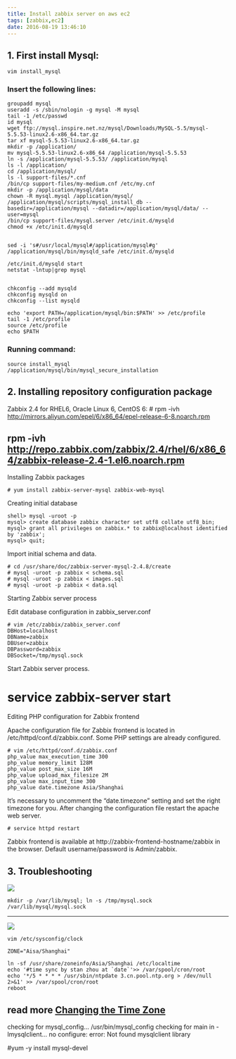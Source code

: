 ```yaml
---
title: Install zabbix server on aws ec2
tags: [zabbix,ec2]
date: 2016-08-19 13:46:10
---
```


## 1. First install Mysql: ##

    vim install_mysql

### Insert the following lines: ###

    groupadd mysql
    useradd -s /sbin/nologin -g mysql -M mysql
    tail -1 /etc/passwd
    id mysql
    wget ftp://mysql.inspire.net.nz/mysql/Downloads/MySQL-5.5/mysql-5.5.53-linux2.6-x86_64.tar.gz    
    tar xf mysql-5.5.53-linux2.6-x86_64.tar.gz
    mkdir -p /application/
    mv mysql-5.5.53-linux2.6-x86_64 /application/mysql-5.5.53
    ln -s /application/mysql-5.5.53/ /application/mysql
    ls -l /application/
    cd /application/mysql/
    ls -l support-files/*.cnf
    /bin/cp support-files/my-medium.cnf /etc/my.cnf
    mkdir -p /application/mysql/data
    chown -R mysql.mysql /application/mysql/
    /application/mysql/scripts/mysql_install_db --basedir=/application/mysql --datadir=/application/mysql/data/ --user=mysql
    /bin/cp support-files/mysql.server /etc/init.d/mysqld
    chmod +x /etc/init.d/mysqld
    
    
    sed -i 's#/usr/local/mysql#/application/mysql#g' /application/mysql/bin/mysqld_safe /etc/init.d/mysqld
    
    /etc/init.d/mysqld start
    netstat -lntup|grep mysql
    
    
    chkconfig --add mysqld
    chkconfig mysqld on
    chkconfig --list mysqld
    
    echo 'export PATH=/application/mysql/bin:$PATH' >> /etc/profile
    tail -1 /etc/profile
    source /etc/profile
    echo $PATH

### Running command: ###

    source install_mysql
    /application/mysql/bin/mysql_secure_installation
    
    
## 2. Installing repository configuration package ##
Zabbix 2.4 for RHEL6, Oracle Linux 6, CentOS 6:
    #  rpm -ivh http://mirrors.aliyun.com/epel/6/x86_64/epel-release-6-8.noarch.rpm
   ##  rpm -ivh http://repo.zabbix.com/zabbix/2.4/rhel/6/x86_64/zabbix-release-2.4-1.el6.noarch.rpm

Installing Zabbix packages

    # yum install zabbix-server-mysql zabbix-web-mysql

Creating initial database

    shell> mysql -uroot -p
    mysql> create database zabbix character set utf8 collate utf8_bin;
    mysql> grant all privileges on zabbix.* to zabbix@localhost identified by 'zabbix';
    mysql> quit;
    
Import initial schema and data.

    # cd /usr/share/doc/zabbix-server-mysql-2.4.8/create
    # mysql -uroot -p zabbix < schema.sql
    # mysql -uroot -p zabbix < images.sql
    # mysql -uroot -p zabbix < data.sql

Starting Zabbix server process

Edit database configuration in zabbix_server.conf

    # vim /etc/zabbix/zabbix_server.conf
    DBHost=localhost
    DBName=zabbix
    DBUser=zabbix
    DBPassword=zabbix
    DBSocket=/tmp/mysql.sock

Start Zabbix server process.

# service zabbix-server start

Editing PHP configuration for Zabbix frontend

Apache configuration file for Zabbix frontend is located in /etc/httpd/conf.d/zabbix.conf. Some PHP settings are already configured.

    # vim /etc/httpd/conf.d/zabbix.conf
    php_value max_execution_time 300
    php_value memory_limit 128M
    php_value post_max_size 16M
    php_value upload_max_filesize 2M
    php_value max_input_time 300
    php_value date.timezone Asia/Shanghai

It’s necessary to uncomment the “date.timezone” setting and set the right timezone for you. After changing the configuration file restart the apache web server.

    # service httpd restart
    
Zabbix frontend is available at http://zabbix-frontend-hostname/zabbix in the browser. Default username/password is Admin/zabbix.

## 3. Troubleshooting ##
![](http://obsavus1p.bkt.clouddn.com/error02.PNG)

`mkdir -p /var/lib/mysql;
ln -s /tmp/mysql.sock /var/lib/mysql/mysql.sock`

----------

![](http://obsavus1p.bkt.clouddn.com/error03.PNG)
```shell
vim /etc/sysconfig/clock

ZONE="Aisa/Shanghai"

ln -sf /usr/share/zoneinfo/Asia/Shanghai /etc/localtime
echo '#time sync by stan zhou at `date`'>> /var/spool/cron/root
echo '*/5 * * * * /usr/sbin/ntpdate 3.cn.pool.ntp.org > /dev/null 2>&1' >> /var/spool/cron/root
reboot
```

read more [Changing the Time Zone](http://docs.aws.amazon.com/AWSEC2/latest/UserGuide/set-time.html)
----------
checking for mysql_config... /usr/bin/mysql_config
checking for main in -lmysqlclient... no
configure: error: Not found mysqlclient library

#yum -y install mysql-devel
